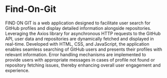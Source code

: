 # Find-On-Git
FIND ON GIT is a web application designed to facilitate user search for GitHub profiles and display detailed information alongside repositories. Leveraging the Axios library for asynchronous HTTP requests to the GitHub API, user data and repositories are dynamically fetched and displayed in real-time. Developed with HTML, CSS, and JavaScript, the application enables seamless searching of GitHub users and presents their profiles with relevant information. Error handling mechanisms are implemented to provide users with appropriate messages in cases of profile not found or repository fetching issues, thereby enhancing overall user engagement and experience.
